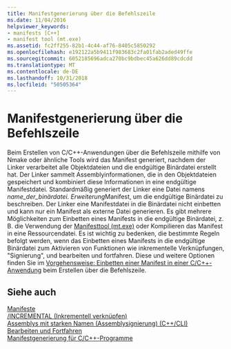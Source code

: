 ```yaml
---
title: Manifestgenerierung über die Befehlszeile
ms.date: 11/04/2016
helpviewer_keywords:
- manifests [C++]
- manifest tool (mt.exe)
ms.assetid: fc2ff255-82b1-4c44-af76-8405c5850292
ms.openlocfilehash: e192122a5b9411f983683c2fa01fab2aded49ffe
ms.sourcegitcommit: 6052185696adca270bc9bdbec45a626dd89cdcdd
ms.translationtype: MT
ms.contentlocale: de-DE
ms.lasthandoff: 10/31/2018
ms.locfileid: "50505364"
---
```

# <a name="manifest-generation-at-the-command-line"></a>Manifestgenerierung über die Befehlszeile

Beim Erstellen von C/C++-Anwendungen über die Befehlszeile mithilfe von Nmake oder ähnliche Tools wird das Manifest generiert, nachdem der Linker verarbeitet alle Objektdateien und die endgültige Binärdatei erstellt hat. Der Linker sammelt Assemblyinformationen, die in den Objektdateien gespeichert und kombiniert diese Informationen in eine endgültige Manifestdatei. Standardmäßig generiert der Linker eine Datei namens *name_der_binärdatei*. *Erweiterung*Manifest, um die endgültige Binärdatei zu beschreiben. Der Linker eine Manifestdatei in die Binärdatei nicht einbetten und kann nur ein Manifest als externe Datei generieren. Es gibt mehrere Möglichkeiten zum Einbetten eines Manifests in die endgültige Binärdatei, z. B. die Verwendung der [Manifesttool (mt.exe)](https://msdn.microsoft.com/library/aa375649) oder Kompilieren das Manifest in eine Ressourcendatei. Es ist wichtig zu bedenken, die bestimmte Regeln befolgt werden, wenn das Einbetten eines Manifests in die endgültige Binärdatei zum Aktivieren von Funktionen wie inkrementelle Verknüpfungen, "Signierung", und bearbeiten und fortfahren. Diese und weitere Optionen finden Sie im [Vorgehensweise: Einbetten einer Manifest in einer C/C++-Anwendung](../build/how-to-embed-a-manifest-inside-a-c-cpp-application.md) beim Erstellen über die Befehlszeile.

## <a name="see-also"></a>Siehe auch

[Manifeste](https://msdn.microsoft.com/library/aa375365)<br/>
[/INCREMENTAL (Inkrementell verknüpfen)](../build/reference/incremental-link-incrementally.md)<br/>
[Assemblys mit starken Namen (Assemblysignierung) (C++/CLI)](../dotnet/strong-name-assemblies-assembly-signing-cpp-cli.md)<br/>
[Bearbeiten und Fortfahren](/visualstudio/debugger/edit-and-continue)<br/>
[Manifestgenerierung für C/C++-Programme](../build/understanding-manifest-generation-for-c-cpp-programs.md)<br/>
